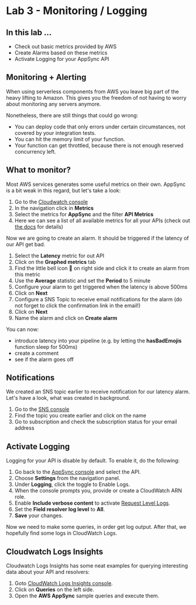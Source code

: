# Lab 3 - Monitoring / Logging

## In this lab …

* Check out basic metrics provided by AWS
* Create Alarms based on these metrics
* Activate Logging for your AppSync API

## Monitoring + Alerting

When using serverless components from AWS you leave big part of the heavy lifting to Amazon. 
This gives you the freedom of not having to worry about monitoring any servers anymore. 

Nonetheless, there are still things that could go wrong:

- You can deploy code that only errors under certain circumstances, not covered by your integration tests.
- You can hit the memory limit of your function.
- Your function can get throttled, because there is not enough reserved concurrency left.

## What to monitor?

Most AWS services generates some useful metrics on their own. AppSync is a bit weak in this regard, but let's take a look:

1. Go to the [Cloudwatch console](https://console.aws.amazon.com/cloudwatch)
1. In the navigation click in **Metrics**
1. Select the metrics for **AppSync** and the filter **API Metrics**
1. Here we can see a list of all available metrics for all your APIs 
(check out [the docs](https://docs.aws.amazon.com/appsync/latest/devguide/monitoring.html) for details)


Now we are going to create an alarm. It should be triggered if the latency of our API get bad.

1. Select the **Latency** metric for out API
1. Click on the **Graphed metrics** tab
1. Find the little bell icon 🔔 on right side and click it to create an alarm from this metric
1. Use the **Average** statistic and set the **Period** to 5 minute
1. Configure your alarm to get triggered when the latency is above 500ms
1. Click on **Next** 
1. Configure a SNS Topic to receive email notifications for the alarm (do not forget to click the confirmation link in the email!)
1. Click on **Next**
1. Name the alarm and click on **Create alarm**

You can now:

- introduce latency into your pipeline (e.g. by letting the **hasBadEmojis** function sleep for 500ms) 
- create a comment
- see if the alarm goes off

## Notifications

We created an SNS topic earlier to receive notification for our latency alarm. 
Let's have a look, what was created in background.

1. Go to the [SNS console](https://console.aws.amazon.com/sns/)
1. Find the topic you create earlier and click on the name
1. Go to subscription and check the subscription status for your email address

## Activate Logging

Logging for your API is disable by default. To enable it, do the following:

1. Go back to the [AppSync console](console.aws.amazon.com/appsync) and select the API.
1. Choose **Settings** from the navigation panel.
1. Under **Logging**, click the toggle to Enable Logs.
1. When the console prompts you, provide or create a CloudWatch ARN role.
1. Enable **Include verbose content** to activate [Request Level Logs](https://docs.aws.amazon.com/appsync/latest/devguide/monitoring.html#cwl).
1. Set the **Field resolver log level** to **All**.
1. **Save** your changes.

Now we need to make some queries, in order get log output. After that, we hopefully find some logs in CloudWatch Logs.

## Cloudwatch Logs Insights

Cloudwatch Logs Insights has some neat examples for querying interesting data about your API and resolvers:

1. Goto [CloudWatch Logs Insights console](https://eu-central-1.console.aws.amazon.com/cloudwatch/home?region=eu-central-1#logsV2:logs-insights).
1. Click on **Queries** on the left side.
1. Open the **AWS AppSync** sample queries and execute them. 
